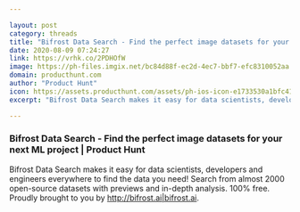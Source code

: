 ```yaml
---

layout: post
category: threads
title: "Bifrost Data Search - Find the perfect image datasets for your next ML project"
date: 2020-08-09 07:24:27
link: https://vrhk.co/2PDHOfW
image: https://ph-files.imgix.net/bc84d88f-ec2d-4ec7-bbf7-efc8310052aa.png?auto=format&fit=crop&frame=1&h=512&w=1024
domain: producthunt.com
author: "Product Hunt"
icon: https://assets.producthunt.com/assets/ph-ios-icon-e1733530a1bfc41080db8161823f1ef262cdbbc933800c0a2a706f70eb9c277a.png
excerpt: "Bifrost Data Search makes it easy for data scientists, developers and engineers everywhere to find the data you need! Search from almost 2000 open-source datasets with previews and in-depth analysis. 100% free. Proudly brought to you by <http://bifrost.ai|bifrost.ai>."

---
```


### Bifrost Data Search - Find the perfect image datasets for your next ML project | Product Hunt

Bifrost Data Search makes it easy for data scientists, developers and engineers everywhere to find the data you need! Search from almost 2000 open-source datasets with previews and in-depth analysis. 100% free. Proudly brought to you by <http://bifrost.ai|bifrost.ai>.